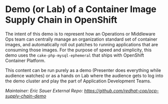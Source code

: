 # Demo (or Lab) of a Container Image Supply Chain in OpenShift

The intent of this demo is to represent how an Operations or Middleware Ops team can centrally manage an organization standard set of container images, and automatically roll out patches to running applications that are consuming those images. For the purpose of speed and simplicity, this demo uses the `cake-php-mysql-ephemeral` that ships with OpenShift Container Platform.

This content can be run purely as a demo (Presenter does everything while audience watches) or as a hands on Lab where the audience gets to log into the demo cluster and play the part of Application Development Teams.

_Maintainer: Eric Sauer <esauer AT redhat.com>_
_External Repo: https://github.com/redhat-cop/ocp-supply-chain-demo_
